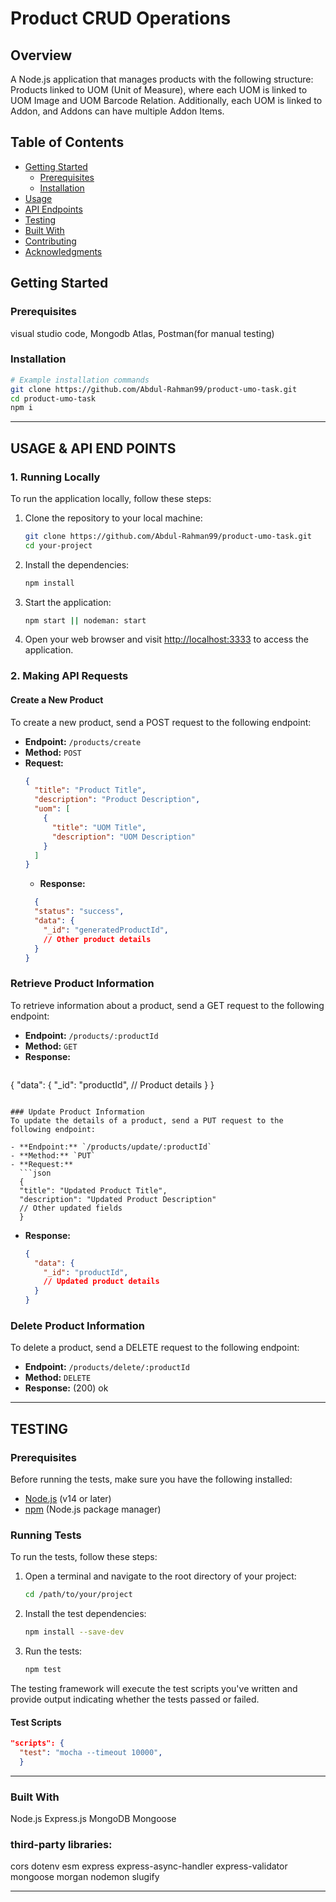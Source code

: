 # Product CRUD Operations

## Overview

A Node.js application that manages products with the following structure: 
Products linked to UOM (Unit of Measure), where each UOM is linked to UOM Image and 
UOM Barcode Relation. Additionally, each UOM is linked to Addon, and Addons can have 
multiple Addon Items.

## Table of Contents

- [Getting Started](#getting-started)
  - [Prerequisites](#prerequisites)
  - [Installation](#installation)
- [Usage](#usage)
- [API Endpoints](#api-endpoints)
- [Testing](#testing)
- [Built With](#built-with)
- [Contributing](#contributing)
- [Acknowledgments](#acknowledgments)

## Getting Started

### Prerequisites

visual studio code, Mongodb Atlas, Postman(for manual testing)

### Installation

```bash
# Example installation commands
git clone https://github.com/Abdul-Rahman99/product-umo-task.git
cd product-umo-task
npm i
```

----------------------------------------------------------------------------------------
## USAGE & API END POINTS

### 1. Running Locally

To run the application locally, follow these steps:

1. Clone the repository to your local machine:

    ```bash
    git clone https://github.com/Abdul-Rahman99/product-umo-task.git
    cd your-project
    ```

2. Install the dependencies:

    ```bash
    npm install
    ```

3. Start the application:

    ```bash
    npm start || nodeman: start
    ```

4. Open your web browser and visit [http://localhost:3333](http://localhost:3333) to access the application.

### 2. Making API Requests

#### Create a New Product
To create a new product, send a POST request to the following endpoint:

- **Endpoint:** `/products/create`
- **Method:** `POST`
- **Request:**
  ```json
  {
    "title": "Product Title",
    "description": "Product Description",
    "uom": [
      {
        "title": "UOM Title",
        "description": "UOM Description"
      }
    ]
  }
  ```
  - **Response:**
  ```json
    {
    "status": "success",
    "data": {
      "_id": "generatedProductId",
      // Other product details
    }
  }
  ```

### Retrieve Product Information
To retrieve information about a product, send a GET request to the following endpoint:

- **Endpoint:** `/products/:productId`
- **Method:** `GET`
- **Response:**
  ```json
{
  "data": {
    "_id": "productId",
    // Product details
  }
}
```

### Update Product Information
To update the details of a product, send a PUT request to the following endpoint:

- **Endpoint:** `/products/update/:productId`
- **Method:** `PUT`
- **Request:**
  ```json
  {
  "title": "Updated Product Title",
  "description": "Updated Product Description"
  // Other updated fields
  }
 ```
- **Response:**
  ```json
  {
    "data": {
      "_id": "productId",
      // Updated product details
    }
  }
   ```

### Delete Product Information
To delete a product, send a DELETE request to the following endpoint:

- **Endpoint:** `/products/delete/:productId`
- **Method:** `DELETE`
- **Response:**
    (200) ok

----------------------------------------------------------------------------------------------------- 
## TESTING 

### Prerequisites

Before running the tests, make sure you have the following installed:

- [Node.js](https://nodejs.org/) (v14 or later)
- [npm](https://www.npmjs.com/) (Node.js package manager)

### Running Tests

To run the tests, follow these steps:

1. Open a terminal and navigate to the root directory of your project:

    ```bash
    cd /path/to/your/project
    ```

2. Install the test dependencies:

    ```bash
    npm install --save-dev
    ```

3. Run the tests:

    ```bash
    npm test
    ```

The testing framework will execute the test scripts you've written and provide output indicating whether the tests passed or failed.

#### Test Scripts

  ```json
  "scripts": {
    "test": "mocha --timeout 10000",
    }
  ```


----------------------------------------------------------------------------------------

### Built With

Node.js
Express.js
MongoDB
Mongoose

### third-party libraries:
  cors
  dotenv
  esm
  express
  express-async-handler
  express-validator
  mongoose
  morgan
  nodemon
  slugify

-----------------------------------------------------------------------------------------------------------
